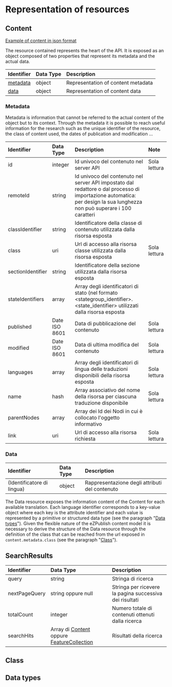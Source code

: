 # Representation of resources

## Content

[Example of content in json format](example/content.json)

The resource contained represents the heart of the API. It is exposed as an object composed of two properties that represent its metadata and the actual data.

| Identifier| Data Type  | Description                                 |
|:------------- |:---------------|:--------------------------------------------|
| [metadata](#metadata)      | object        | Representation of content metadata |
| [data](#data)          | object        | Representation of content data     |

### Metadata

Metadata is information that cannot be referred to the actual content of the object but to its context. Through the metadata it is possible to reach useful information for the research such as the unique identifier of the resource, the class of content used, the dates of publication and modification ...

| Identifier| Data Type  | Description                                 | Note |
|:------------- |:---------------|:-----------------------------------------|:----|
| id            | integer       | Id univoco del contenuto nel server API     | Sola lettura |
| remoteId      | string        | Id univoco del contenuto nel server API impostato dal redattore o dal processo di importazione automatica: per design la sua lunghezza non può superare i 100 caratteri     | |
| classIdentifier  | string       | Identificatore della classe di contenuto utilizzata dalla risorsa esposta     | |
| class  | uri       | Url di accesso alla risorsa classe utilizzata dalla risorsa esposta     | Sola lettura |
| sectionIdentifier            | string       | Identificatore della sezione utilizzata dalla risorsa esposta     | |
| stateIdentifiers            | array       | Array degli identificatori di stato (nel formato <stategroup_identifier>.<state_identifier>  utilizzati dalla risorsa esposta   | |
| published            | Date ISO 8601   | Data di pubblicazione del contenuto     | Sola lettura |
| modified            | Date ISO 8601   | Data di ultima modifica del contenuto     | Sola lettura |
| languages            | array   | Array degli identificatori di lingua delle traduzioni disponibili della risorsa esposta     | Sola lettura |
| name | hash | Array associativo del nome della risorsa per ciascuna traduzione disponibile | Sola lettura |
| parentNodes            | array       | Array dei Id dei Nodi in cui è collocato l'oggetto informativo     | |
| link            | uri       | Url di accesso alla risorsa richiesta     | Sola lettura |

### Data

| Identifier| Data Type  | Description                                 |
|:------------- |:---------------|:--------------------------------------------|
| (Identificatore di lingua)      | object        | Rappresentazione degli attributi del contenuto |

The Data resource exposes the information content of the Content for each available translation. Each language identifier corresponds to a key-value object where each key is the attribute identifier and each value is represented by a primitive or structured data type (see the paragraph "[Data types](#types-of-given)").
Given the flexible nature of the eZPublish content model it is necessary to derive the structure of the Data resource through the definition of the class that can be reached from the url exposed in ```content.metadata.class``` (see the paragraph "[Class](#class)").

## SearchResults
| Identifier| Data Type  | Description                                 |
|:------------- |:---------------|:--------------------------------------------|
| query      | string        | Stringa di ricerca |
| nextPageQuery          | string oppure null        | Stringa per ricevere la pagina successiva dei risultati      |
| totalCount      | integer        | Numero totale di contenuti ottenuti dalla ricerca |
| searchHits      | Array di [Content](05-resources#content) oppure [FeatureCollection](http://geojson.org/geojson-spec.html#feature-collection-objects)        | Risultati della ricerca |

## Class

## Data types
